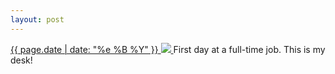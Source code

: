```yaml
---
layout: post
---
```


<p>
  <a href="/289">
    <time>{{ page.date | date: "%e %B %Y" }}</time>
    <img src="{{ site.assets_url }}/289.jpg">
  </a>
  First day at a full-time job. This is my desk!
</p>
